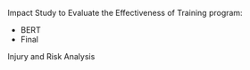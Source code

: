 Impact Study to Evaluate the Effectiveness of Training program:
- BERT
- Final

Injury and Risk Analysis
